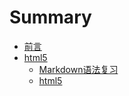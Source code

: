 # Summary

* [前言](README.md)
* [html5]()
  * [Markdown语法复习](./html5/Markdown语法遗忘点.md)
  * [html5](./html5/html5.md)

